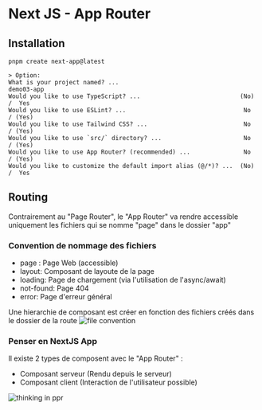 # Next JS - App Router

## Installation
```
pnpm create next-app@latest

> Option: 
What is your project named? ...                                  demo03-app
Would you like to use TypeScript? ...                            (No) /  Yes
Would you like to use ESLint? ...                                 No  / (Yes)
Would you like to use Tailwind CSS? ...                           No  / (Yes)
Would you like to use `src/` directory? ...                       No  / (Yes)
Would you like to use App Router? (recommended) ...               No  / (Yes)
Would you like to customize the default import alias (@/*)? ...  (No) /  Yes
```

## Routing
Contrairement au "Page Router", le "App Router" va rendre accessible uniquement les fichiers qui se nomme "page" dans le dossier "app"

### Convention de nommage des fichiers
- page : Page Web (accessible)
- layout: Composant de layoute de la page
- loading: Page de chargement (via l'utilisation de l'async/await)
- not-found: Page 404
- error: Page d'erreur général

Une hierarchie de composant est créer en fonction des fichiers créés dans le dossier de la route
![file convention](docs/file-conventions-component-hierarchy.avif)

### Penser en NextJS App
Il existe 2 types de composent avec le "App Router" : 
 - Composant serveur (Rendu depuis le serveur)
 - Composant client (Interaction de l'utilisateur possible)
 
 ![thinking in ppr](docs/thinking-in-ppr.avif)